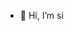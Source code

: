 - 👋 Hi, I’m si
<!--- 👀 I’m interested in ...
- 🌱 I’m currently learning ...
- 💞️ I’m looking to collaborate on ...
- 📫 How to reach me ...
- 😄 Pronouns: ...
- ⚡ Fun fact: ...
--->
<!---
sky-dev-si/sky-dev-si is a ✨ special ✨ repository because its `README.md` (this file) appears on your GitHub profile.
You can click the Preview link to take a look at your changes.
--->
